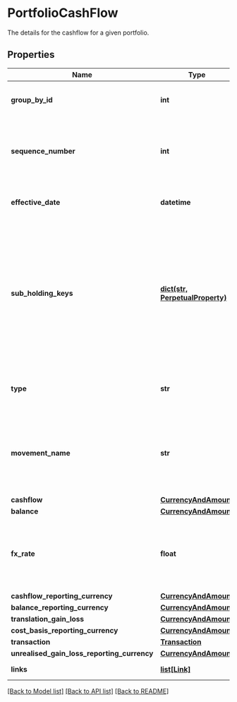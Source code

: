 # PortfolioCashFlow

The details for the cashflow for a given portfolio.

## Properties
Name | Type | Description | Notes
------------ | ------------- | ------------- | -------------
**group_by_id** | **int** | The groupBy subHoldings and currency. | 
**sequence_number** | **int** | Sequence number determining the order of the cash flow records. | 
**effective_date** | **datetime** | Indicates the date when the cash-flow settles. | [optional] 
**sub_holding_keys** | [**dict(str, PerpetualProperty)**](PerpetualProperty.md) | The sub-holding properties which identify the holding. Each property will be from the &#39;Transaction&#39; domain. These are configured on a transaction portfolio. | [optional] 
**type** | **str** | Indicates the record type (Closed, Open, Activity). | 
**movement_name** | **str** | Indicates the specific movement of the transaction that generated this cash flow. | 
**cashflow** | [**CurrencyAndAmount**](CurrencyAndAmount.md) |  | 
**balance** | [**CurrencyAndAmount**](CurrencyAndAmount.md) |  | 
**fx_rate** | **float** | Exchange rate between the currency of this cash flow and the reporting currency. | 
**cashflow_reporting_currency** | [**CurrencyAndAmount**](CurrencyAndAmount.md) |  | 
**balance_reporting_currency** | [**CurrencyAndAmount**](CurrencyAndAmount.md) |  | 
**translation_gain_loss** | [**CurrencyAndAmount**](CurrencyAndAmount.md) |  | 
**cost_basis_reporting_currency** | [**CurrencyAndAmount**](CurrencyAndAmount.md) |  | 
**transaction** | [**Transaction**](Transaction.md) |  | [optional] 
**unrealised_gain_loss_reporting_currency** | [**CurrencyAndAmount**](CurrencyAndAmount.md) |  | 
**links** | [**list[Link]**](Link.md) | Collection of links. | [optional] 

[[Back to Model list]](../README.md#documentation-for-models) [[Back to API list]](../README.md#documentation-for-api-endpoints) [[Back to README]](../README.md)


